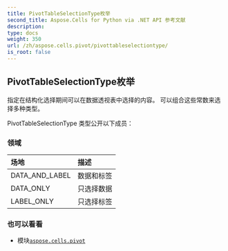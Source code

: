 ```yaml
---
title: PivotTableSelectionType枚举
second_title: Aspose.Cells for Python via .NET API 参考文献
description:
type: docs
weight: 350
url: /zh/aspose.cells.pivot/pivottableselectiontype/
is_root: false
---
```

## PivotTableSelectionType枚举
指定在结构化选择期间可以在数据透视表中选择的内容。
可以组合这些常数来选择多种类型。



PivotTableSelectionType 类型公开以下成员：

### 领域
|场地|描述|
| :- | :- |
| DATA_AND_LABEL |数据和标签|
| DATA_ONLY |只选择数据|
| LABEL_ONLY |只选择标签|



### 也可以看看
* 模块[`aspose.cells.pivot`](..)
